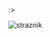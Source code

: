 :>

![straznik](https://user-images.githubusercontent.com/96289919/171643174-20594f37-e782-4ef2-9abe-967efee0e4d2.jpg)
